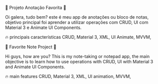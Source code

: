 🌠 Projeto Anotação Favorita 🌠 

Oi galera, tudo bem? este é meu app de anotações ou bloco de notas, objetivo principal foi aprender a utilizar operações com CRUD, UI com Material 3 e Animate UI Components.

🔥 principais características 
CRUD,
Material 3,
XML,
UI Animate,
MVVM,

🌠 Favorite Note Project 🌠 

Hi guys, how are you? This is my note-taking or notepad app, the main objective is to learn how to use operations with CRUD, UI with Material 3 and Animate UI Components.

🔥 main features 
CRUD,
Material 3,
XML,
UI animation,
MVVM,

